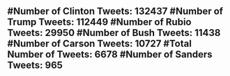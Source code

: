#Number of Clinton Tweets: 132437
#Number of Trump Tweets: 112449
#Number of Rubio Tweets: 29950
#Number of Bush Tweets: 11438
#Number of Carson Tweets: 10727
#Total Number of Tweets: 6678 
#Number of Sanders Tweets: 965
---
